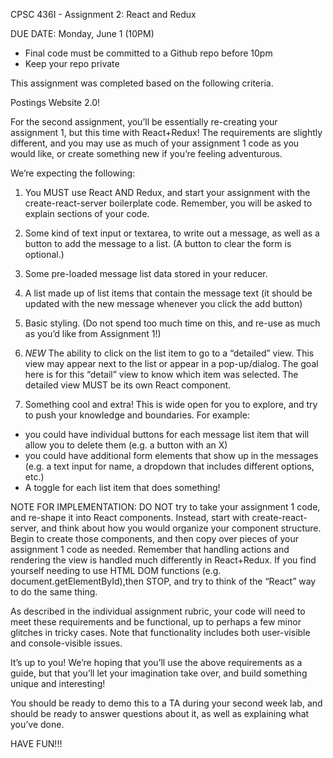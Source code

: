 CPSC 436I - Assignment 2: React and Redux

DUE DATE: Monday, June 1 (10PM)
-	Final code must be committed to a Github repo before 10pm
-	Keep your repo private

This assignment was completed based on the following criteria.

Postings Website 2.0!

For the second assignment, you’ll be essentially re-creating your assignment 1, but this time with React+Redux! The requirements are slightly different, and you may use as much of your assignment 1 code as you would like, or create something new if you’re feeling adventurous.

We’re expecting the following:

1)	You MUST use React AND Redux, and start your assignment with the create-react-server boilerplate code. Remember, you will be asked to explain sections of your code.

2)	Some kind of text input or textarea, to write out a message, as well as a button to add the message to a list. (A button to clear the form is optional.)

3)	Some pre-loaded message list data stored in your reducer.

4)	A list made up of list items that contain the message text (it should be updated with the new message whenever you click the add button)

5)	Basic styling. (Do not spend too much time on this, and re-use as much as you’d like from Assignment 1!)

6)	*NEW* The ability to click on the list item to go to a “detailed” view. This view may appear next to the list or appear in a pop-up/dialog. The goal here is for this “detail” view to know which item was selected. The detailed view MUST be its own React component.

7)	Something cool and extra! This is wide open for you to explore, and try to push your knowledge and boundaries.
For example:
-	you could have individual buttons for each message list item that will allow you to delete them (e.g. a button with an X)
-	you could have additional form elements that show up in the messages (e.g. a text input for name, a dropdown that includes different options, etc.)
-	A toggle for each list item that does something!

NOTE FOR IMPLEMENTATION: DO NOT try to take your assignment 1 code, and re-shape it into React components. Instead, start with create-react-server, and think about how you would organize your component structure. Begin to create those components, and then copy over pieces of your assignment 1 code as needed. Remember that handling actions and rendering the view is handled much differently in React+Redux. If you find yourself needing to use HTML DOM functions (e.g. document.getElementById),then STOP, and try to think of the “React” way to do the same thing.

As described in the individual assignment rubric, your code will need to meet these requirements and be functional, up to perhaps a few minor glitches in tricky cases. Note that functionality includes both user-visible and console-visible issues.

It’s up to you! We’re hoping that you’ll use the above requirements as a guide, but that you’ll let your imagination take over, and build something unique and interesting!

You should be ready to demo this to a TA during your second week lab, and should be ready to answer questions about it, as well as explaining what you’ve done.


HAVE FUN!!!


